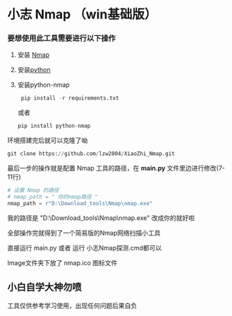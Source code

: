# 小志 Nmap （win基础版）

### 要想使用此工具需要进行以下操作

1. 安装 [Nmap](https://nmap.org/download.html)

2. 安装[python](https://www.python.org/)

3. 安装python-nmap
   ```python
    pip install -r requirements.txt
   ```
   或者
   ```python
   pip install python-nmap
   ```

环境搭建完后就可以克隆了呦
```python
git clone https://github.com/lzw2004/XiaoZhi_Nmap.git
```

最后一步的操作就是配置 Nmap 工具的路径，在 **main.py** 文件里边进行修改(7-11行)

```python
# 设置 Nmap 的路径
# nmap_path = " 你的nmap路径 "
nmap_path = r"D:\Download_tools\Nmap\nmap.exe"
```
我的路径是 "D:\Download_tools\Nmap\nmap.exe" 改成你的就好啦

全部操作完就得到了一个简易版的Nmap网络扫描小工具

直接运行 main.py 或者 运行 小志Nmap探测.cmd都可以

Image文件夹下放了 nmap.ico 图标文件

## 小白自学大神勿喷
工具仅供参考学习使用，出现任何问题后果自负
